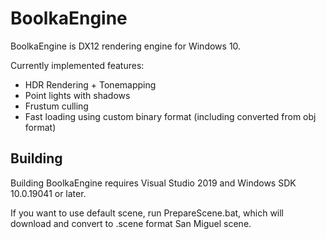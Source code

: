 BoolkaEngine
============
BoolkaEngine is DX12 rendering engine for Windows 10.

Currently implemented features:
* HDR Rendering + Tonemapping
* Point lights with shadows
* Frustum culling
* Fast loading using custom binary format (including converted from obj format)

Building
--------
Building BoolkaEngine requires Visual Studio 2019 and Windows SDK 10.0.19041 or later.

If you want to use default scene, run PrepareScene.bat, which will download and convert to .scene format San Miguel scene.
